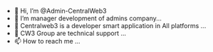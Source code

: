 - 👋 Hi, I’m @Admin-CentralWeb3
- 👀 I’m manager development of admins company...
- 🌱 Centralweb3 is a developer smart application in All platforms ...
- 💞️ CW3 Group are technical support ...
- 📫 How to reach me ...

<!---
Admin-CentralWeb3/Admin-CentralWeb3 is a ✨ special ✨ repository because its `README.md` (this file) appears on your GitHub profile.
You can click the Preview link to take a look at your changes.
--->
